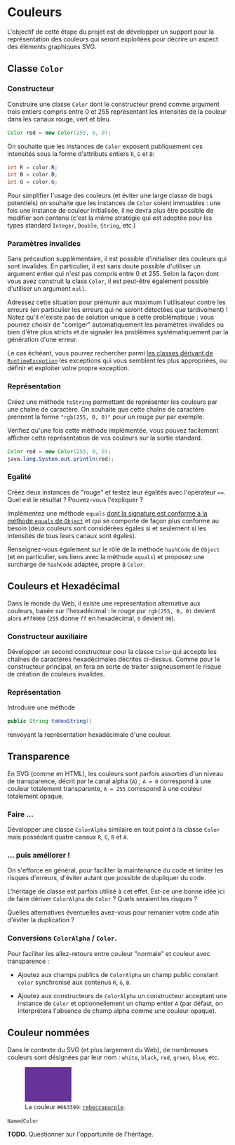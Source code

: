 Couleurs
================================================================================

L'objectif de cette étape du projet est de développer un support pour la
représentation des couleurs qui seront exploitées pour décrire un aspect
des éléments graphiques SVG.

Classe `Color`
--------------------------------------------------------------------------------

### Constructeur

Construire une classe `Color` dont le constructeur prend comme argument
trois entiers compris entre 0 et 255 représentant les intensités de la
couleur dans les canaux rouge, vert et bleu.

```java
Color red = new Color(255, 0, 0);
```

On souhaite que les instances de `Color` exposent publiquement ces
intensités sous la forme d'attributs entiers `R`, `G` et `B`:

```java
int R = color.R;
int B = color.B;
int G = color.G;
```

Pour simplifier l'usage des couleurs (et éviter une large classe de bugs
potentiels) on souhaite que les instances de `Color` soient immuables : une
fois une instance de couleur initialisée, il ne devra plus être possible de modifier
son contenu (c'est la même stratégie qui est adoptée pour les types standard 
`Integer`, `Double`, `String`, etc.)

### Paramètres invalides

Sans précaution supplémentaire, il est possible d'initialiser des couleurs qui
sont invalides. En particulier, il est sans doute possible d'utiliser un argument 
entier qui n'est pas compris entre 0 et 255. Selon la façon dont vous avez
construit la class `Color`, il est peut-être également possible d'utiliser
un argument `null`.

Adressez cette situation pour prémunir aux maximum l'utilisateur contre les
erreurs (en particulier les erreurs qui ne seront détectées que tardivement) ! 
Notez qu'il n'existe pas de solution unique à cette problématique : vous pourrez
choisir de "corriger" automatiquement les paramètres invalides ou bien d'être
plus stricts et de signaler les problèmes systématiquement par la génération 
d'une erreur.

Le cas échéant, vous pourrez rechercher parmi [les classes dérivant de
`RuntimeException`](https://docs.oracle.com/javase/8/docs/api/java/lang/RuntimeException.html)
les exceptions qui vous semblent les plus appropriées, ou définir et exploiter 
votre propre exception.

### Représentation 

Créez une méthode `toString` permettant de représenter les couleurs par une
chaîne de caractère. On souhaite que cette chaîne de caractère prennent la
forme `"rgb(255, 0, 0)"` pour un rouge pur par exemple.

Vérifiez qu'une fois cette méthode implémentée, vous pouvez facilement
afficher cette représentation de vos couleurs sur la sortie standard.

```java
Color red = new Color(255, 0, 0);
java.lang.System.out.println(red);
```

### Egalité

Créez deux instances de "rouge" et testez leur égalités avec l'opérateur `==`.
Quel est le résultat ? Pouvez-vous l'expliquer ?

Implémentez une méthode `equals` [dont la signature est conforme à la méthode
`equals` de `Object`](https://docs.oracle.com/javase/8/docs/api/java/util/Objects.html)
et qui se comporte de façon plus conforme au besoin (deux couleurs sont considérées
égales si et seulement si les intensités de tous leurs canaux sont égales).

Renseignez-vous également sur le rôle de la méthode `hashCode` de `Object` 
(et en particulier, ses liens avec la méthode `equals`) et proposez 
une surcharge de `hashCode` adaptée, propre à `Color`.

Couleurs et Hexadécimal
--------------------------------------------------------------------------------

Dans le monde du Web, il existe une représentation alternative aux couleurs,
basée sur l'hexadécimal : le rouge pur `rgb(255, 0, 0)` devient alors 
`#ff0000` (`255` donne `ff` en hexadécimal, `0` devient `00`).

### Constructeur auxiliaire

Développer un second constructeur pour la classe `Color` qui accepte les
chaînes de caractères hexadécimales décrites ci-dessus. Comme pour le
constructeur principal, on fera en sorte de traiter soigneusement le
risque de création de couleurs invalides.

### Représentation

Introduire une méthode
```java
public String toHexString()
```
renvoyant la représentation hexadécimale d'une couleur.

Transparence
--------------------------------------------------------------------------------

En SVG (comme en HTML), les couleurs sont parfois assorties d'un niveau de 
transparence, décrit par le canal alpha (`A`) ; `A = 0` correspond à une
couleur totalement transparente, `A = 255` correspond à une couleur totalement
opaque.

### Faire ...
Développer une classe `ColorAlpha` similaire en tout point à la classe `Color`
mais possédant quatre canaux `R`, `G`, `B` et `A`.

### ... puis améliorer !

On s'efforce en général, pour faciliter la maintenance du code et limiter 
les risques d'erreurs, d'éviter autant que possible de dupliquer du code.

L'héritage de classe est parfois utilisé à cet effet. Est-ce une bonne idée
ici de faire dériver `ColorAlpha` de `Color` ? Quels seraient les risques ?

Quelles alternatives éventuelles avez-vous pour remanier votre code afin 
d'éviter la duplication ?

### Conversions `ColorAlpha` / `Color`.

Pour faciliter les allez-retours entre couleur "normale" et couleur avec 
transparence :

  - Ajoutez aux champs publics de `ColorAlpha` un champ public constant `color`
    synchronisé aux contenus `R`, `G`, `B`.

  - Ajoutez aux constructeurs de `ColorAlpha` un constructeur acceptant une
    instance de `Color` et optionnellement un champ entier `A` (par défaut,
    on interprétera l'absence de champ alpha comme une couleur opaque).

Couleur nommées
--------------------------------------------------------------------------------

Dans le contexte du SVG (et plus largement du Web), de nombreuses couleurs
sont désignées par leur nom : `white`, `black`, `red`, `green`, `blue`, etc.


<p align="center"><figure>
<img src="images/rebeccapurple.svg" width="25%" />
<figcaption>La couleur <code>#663399</code>: <a href="https://medium.com/@valgaze/the-hidden-purple-memorial-in-your-web-browser-7d84813bb416" ><code>rebeccapurple</code></a>.</figcaption>
</figure></p>

`NamedColor`

**TODO.** Questionner sur l'opportunité de l'héritage.